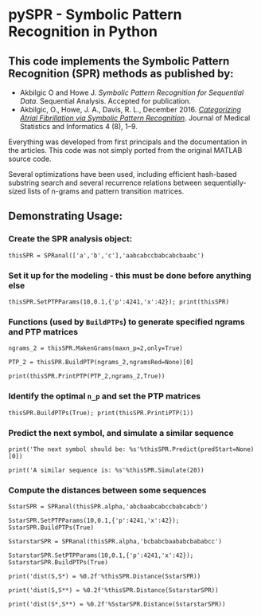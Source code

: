  # pySPR - Symbolic Pattern Recognition in Python

## This code implements the Symbolic Pattern Recognition (SPR) methods as published by:

- Akbilgic O and Howe J. *Symbolic Pattern Recognition for Sequential Data*. Sequential Analysis. Accepted for publication.
- Akbilgic, O., Howe, J. A., Davis, R. L., December 2016. [*Categorizing Atrial Fibrillation via Symbolic Pattern Recognition*](http://hoajonline.com/medicalstat/2053-7662/4/8#). Journal of Medical Statistics and Informatics 4 (8), 1–9.

Everything was developed from first principals and the documentation in the articles. This code was not simply ported from the original MATLAB source code.

Several optimizations have been used, including efficient hash-based substring search and several recurrence relations between sequentially-sized lists of n-grams and pattern transition matrices.

## Demonstrating Usage:
### Create the SPR analysis object:
`thisSPR = SPRanal(['a','b','c'],'aabcabccbabcabcbaabc')`

### Set it up for the modeling - this must be done before anything else
`thisSPR.SetPTPParams(10,0.1,{'p':4241,'x':42}); print(thisSPR)`

### Functions (used by `BuildPTPs`) to generate specified ngrams and PTP matrices
`ngrams_2 = thisSPR.MakenGrams(maxn_p=2,only=True)`

`PTP_2 = thisSPR.BuildPTP(ngrams_2,ngramsRed=None)[0]`

`print(thisSPR.PrintPTP(PTP_2,ngrams_2,True))`

### Identify the optimal `n_p` and set the PTP matrices 
`thisSPR.BuildPTPs(True); print(thisSPR.PrintiPTP(1))`

### Predict the next symbol, and simulate a similar sequence
`print('The next symbol should be: %s'%thisSPR.Predict(predStart=None)[0])`

`print('A similar sequence is: %s'%thisSPR.Simulate(20))`

### Compute the distances between some sequences
`SstarSPR = SPRanal(thisSPR.alpha,'abcbaabcabccbabcabcb')`

`SstarSPR.SetPTPParams(10,0.1,{'p':4241,'x':42}); SstarSPR.BuildPTPs(True)`

`SstarstarSPR = SPRanal(thisSPR.alpha,'bcbabcbaababcbababcc')`

`SstarstarSPR.SetPTPParams(10,0.1,{'p':4241,'x':42}); SstarstarSPR.BuildPTPs(True)`

`print('dist(S,S*) = %0.2f'%thisSPR.Distance(SstarSPR))`

`print('dist(S,S**) = %0.2f'%thisSPR.Distance(SstarstarSPR))`

`print('dist(S*,S**) = %0.2f'%SstarSPR.Distance(SstarstarSPR))`

